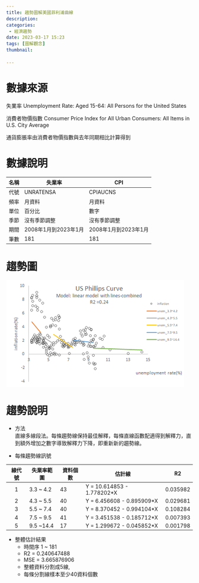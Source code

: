 ```yaml
---
title: 趨勢圖解美國菲利浦曲線
description: 
categories:
 - 經濟趨勢
date: 2023-03-17 15:23
tags: [圖解觀念]
thumbnail: 

---
```


# 數據來源

失業率 Unemployment Rate: Aged 15-64: All Persons for the United States

消費者物價指數 Consumer Price Index for All Urban Consumers: All Items in U.S. City Average

通貨膨脹率由消費者物價指數與去年同期相比計算得到

# 數據說明

|名稱 | 失業率 | CPI |
| ---- | ---- | ---- |
| 代號 | UNRATENSA | CPIAUCNS | 
| 頻率 | 月資料 | 月資料 |
| 單位 | 百分比 | 數字
| 季節 | 沒有季節調整 | 沒有季節調整 |
| 期間 | 2008年1月到2023年1月 | 2008年1月到2023年1月|
| 筆數 | 181 | 181 |

# 趨勢圖

![](https://raw.githubusercontent.com/meiyulee/pic001/master/econ/Phillips_Curve_2022.png)

# 趨勢說明

- 方法  
  直線多線段法。每條趨勢線保持最佳解釋，每條直線函數配適得到解釋力，直到額外增加之數字導致解釋力下降，即重新新的趨勢線。

- 每條趨勢線訊號

| 線代號 | 失業率範圍 | 資料個數 | 估計線 | R2 | 
| :----: | ---- | ---- | ---- | ---- | 
| 1 | 3.3 ~ 4.2 | 43 | Y = 10.614853 - 1.778202*X | 0.035982 | 
| 2 | 4.3 ~ 5.5 | 40 | Y = 6.456608 - 0.895909*X | 0.029681 | 
| 3 | 5.5 ~ 7.4 | 40 | Y = 8.370452 - 0.994104*X | 0.108284 | 
| 4 | 7.5 ~ 9.5 | 41 | Y = 3.451538 - 0.185712*X | 0.007393 | 
| 5 | 9.5 ~14.4 | 17 | Y = 1.299672 - 0.045852*X | 0.001798 | 



- 整體估計結果
  - 時間序 1 ~ 181
  - R2 = 0.240647488
  - MSE = 3.665876906
  - 整體資料分割成5線,
  - 每條分割線樣本至少40資料個數


